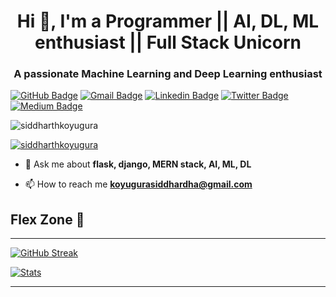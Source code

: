 <h1 align="center">Hi 👋, I'm a Programmer || AI, DL, ML enthusiast || Full Stack Unicorn</h1>
<h3 align="center">A passionate Machine Learning and Deep Learning enthusiast</h3>

[![GitHub Badge](https://img.shields.io/github/followers/SiddharthKoyugura?style=for-the-badge&logo=GitHub&logoColor=white)](mailto:koyugurasiddhardha@gmail.com "Follow On GitHub")
[![Gmail Badge](https://img.shields.io/badge/koyugurasiddhardha@gmail.com-c14438?style=for-the-badge&logo=Gmail&logoColor=white)](mailto:koyugurasiddhardha@gmail.com "Connect via Email")
[![Linkedin Badge](https://img.shields.io/badge/-Siddhardha%20Koyugura-0072b1?style=for-the-badge&logo=Linkedin&logoColor=white)](https://www.linkedin.com/in/siddhardha-koyugura-954139204/ "Connect on LinkedIn")
[![Twitter Badge](https://img.shields.io/twitter/follow/Siddharth__6689?label=Follow%20on%20Twitter&style=for-the-badge&logo=Twitter&logoColor=white)](https://twitter.com/intent/follow?screen_name=Siddharth__6689 "Follow on Twitter")
[![Medium Badge](https://img.shields.io/badge/-@koyugurasiddhardha-00acee?style=for-the-badge&logo=Medium&logoColor=white)](https://medium.com/@koyugurasiddhardha "Follow on Medium")

<p align="left"> <img src="https://komarev.com/ghpvc/?username=siddharthkoyugura&label=Profile%20views&color=0e75b6&style=flat" alt="siddharthkoyugura" /> </p>

<p align="left"> <a href="https://github.com/ryo-ma/github-profile-trophy"><img src="https://github-profile-trophy.vercel.app/?username=siddharthkoyugura" alt="siddharthkoyugura" /></a> </p>

- 💬 Ask me about **flask, django, MERN stack, AI, ML, DL**

- 📫 How to reach me **koyugurasiddhardha@gmail.com**


## Flex Zone 💪
---
[![GitHub Streak](http://github-readme-streak-stats.herokuapp.com?user=SiddharthKoyugura&theme=neon-dark&date_format=M%20j%5B%2C%20Y%5D)](https://git.io/streak-stats)

[![Stats](https://github-readme-stats.vercel.app/api?username=SiddharthKoyugura&show_icons=true&hide_border=true&theme=blue-green&count_private=true)](https://github.com/SiddharthKoyugura/github-readme-stats)

---
